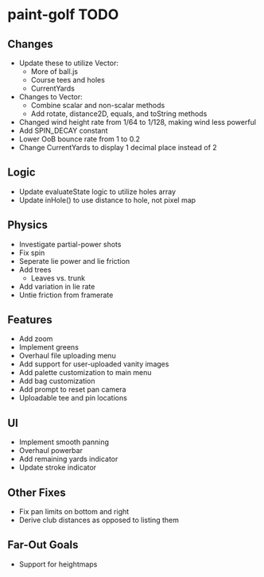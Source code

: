 # paint-golf TODO

## Changes

* Update these to utilize Vector:
  * More of ball.js
  * Course tees and holes
  * CurrentYards
* Changes to Vector:
  * Combine scalar and non-scalar methods
  * Add rotate, distance2D, equals, and toString methods
* Changed wind height rate from 1/64 to 1/128, making wind less powerful
* Add SPIN_DECAY constant
* Lower OoB bounce rate from 1 to 0.2
* Change CurrentYards to display 1 decimal place instead of 2


## Logic

* Update evaluateState logic to utilize holes array
* Update inHole() to use distance to hole, not pixel map


## Physics

* Investigate partial-power shots
* Fix spin
* Seperate lie power and lie friction
* Add trees
    * Leaves vs. trunk
* Add variation in lie rate
* Untie friction from framerate


## Features

* Add zoom
* Implement greens
* Overhaul file uploading menu
* Add support for user-uploaded vanity images
* Add palette customization to main menu
* Add bag customization
* Add prompt to reset pan camera
* Uploadable tee and pin locations


## UI

* Implement smooth panning
* Overhaul powerbar
* Add remaining yards indicator
* Update stroke indicator


## Other Fixes

* Fix pan limits on bottom and right
* Derive club distances as opposed to listing them


## Far-Out Goals

* Support for heightmaps
